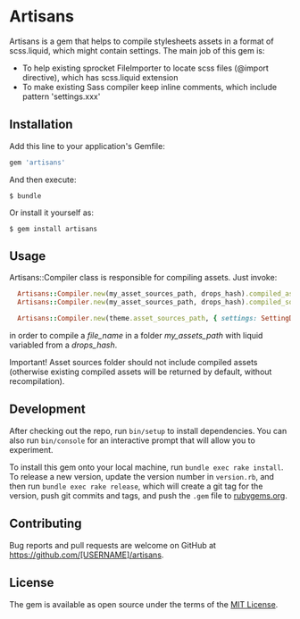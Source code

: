 # Artisans

Artisans is a gem that helps to compile stylesheets assets in a format of scss.liquid, which might contain settings.
The main job of this gem is:
  - To help existing sprocket FileImporter to locate scss files (@import directive), which has scss.liquid extension
  - To make existing Sass compiler keep inline comments, which include pattern 'settings.xxx'

## Installation

Add this line to your application's Gemfile:

```ruby
gem 'artisans'
```

And then execute:

    $ bundle

Or install it yourself as:

    $ gem install artisans

## Usage

Artisans::Compiler class is responsible for compiling assets. Just invoke:

```ruby
  Artisans::Compiler.new(my_asset_sources_path, drops_hash).compiled_asset(file_name)  => Sprockets::Asset
  Artisans::Compiler.new(my_asset_sources_path, drops_hash).compiled_source(file_name) => String

  Artisans::Compiler.new(theme.asset_sources_path, { settings: SettingDrop.new }).compiled_source('application.css')
```

in order to compile a _file_name_ in a folder _my_assets_path_ with liquid variabled from a _drops_hash_.

Important! Asset sources folder should not include compiled assets (otherwise existing compiled assets will be returned by default, without recompilation).

## Development

After checking out the repo, run `bin/setup` to install dependencies. You can also run `bin/console` for an interactive prompt that will allow you to experiment.

To install this gem onto your local machine, run `bundle exec rake install`. To release a new version, update the version number in `version.rb`, and then run `bundle exec rake release`, which will create a git tag for the version, push git commits and tags, and push the `.gem` file to [rubygems.org](https://rubygems.org).

## Contributing

Bug reports and pull requests are welcome on GitHub at https://github.com/[USERNAME]/artisans.


## License

The gem is available as open source under the terms of the [MIT License](http://opensource.org/licenses/MIT).

